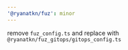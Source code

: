 ```yaml
---
'@ryanatkn/fuz': minor
---
```


remove `fuz_config.ts` and replace with `@ryanatkn/fuz_gitops/gitops_config.ts`
